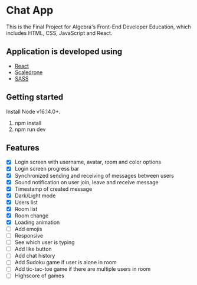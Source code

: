 # Chat App

This is the Final Project for Algebra's Front-End Developer Education, which includes HTML, CSS, JavaScript and React.

## Application is developed using

- [React](https://react.dev/)
- [Scaledrone](https://www.scaledrone.com/)
- [SASS](https://sass-lang.com/)

## Getting started

Install Node v16.14.0+.

1. npm install
2. npm run dev

## Features

- [x] Login screen with username, avatar, room and color options
- [x] Login screen progress bar
- [x] Synchronized sending and receiving of messages between users
- [x] Sound notification on user join, leave and receive message
- [x] Timestamp of created message
- [x] Dark/Light mode
- [x] Users list
- [x] Room list
- [x] Room change
- [x] Loading animation
- [ ] Add emojis
- [ ] Responsive
- [ ] See which user is typing
- [ ] Add like button
- [ ] Add chat history
- [ ] Add Sudoku game if user is alone in room
- [ ] Add tic-tac-toe game if there are multiple users in room
- [ ] Highscore of games
